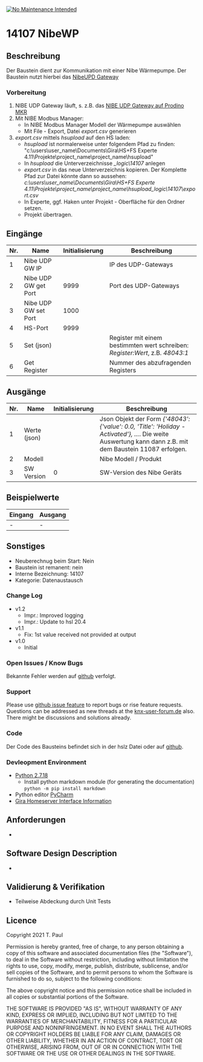 [![No Maintenance Intended](http://unmaintained.tech/badge.svg)](http://unmaintained.tech/)
# 14107 NibeWP

## Beschreibung 

Der Baustein dient zur Kommunikation mit einer Nibe Wärmepumpe. Der Baustein nutzt hierbei das [NibeUPD Gateway](https://github.com/fablable/NibeGW-ProdinoMKR)

### Vorbereitung

1. NIBE UDP Gateway läuft, s. z.B. das [NIBE UDP Gateway auf Prodino MKR](https://github.com/fablable/NibeGW-ProdinoMKR)
2. Mit NIBE Modbus Manager:
    - In NIBE Modbus Manager Modell der Wärmepumpe auswählen
    - Mit File - Export, Datei *export.csv* generieren
3. *export.csv* mittels *hsupload* auf den HS laden:
    - *hsupload* ist normalerweise unter folgendem Pfad zu finden:
        "c:\users\user_name\Documents\Gira\HS+FS Experte 4.11\Projekte\project_name\project_name\hsupload"
    - In *hsupload* die Unterverzeichnisse *\_logic\14107* anlegen
    - *export.csv* in das neue Unterverzeichnis kopieren. Der Komplette Pfad zur Datei könnte dann so aussehen:
        *c:\users\user_name\Documents\Gira\HS+FS Experte 4.11\Projekte\project_name\project_name\hsupload\_logic\14107\export.csv*
	- In Experte, ggf. Haken unter Projekt - Oberfläche für den Ordner setzen.
	- Projekt übertragen.

## Eingänge

| Nr. | Name | Initialisierung | Beschreibung |
| --- | --- | --- | --- |
| 1 | Nibe UDP GW IP | | IP des UDP-Gateways |
| 2 | Nibe UDP GW get Port | 9999 | Port des UDP-Gateways |
| 3 | Nibe UDP GW set Port | 1000 |  |
| 4 | HS-Port | 9999 |  |
| 5 | Set (json) | | Register mit einem bestimmten wert schreiben: *Register:Wert*, z.B. *48043:1* |
| 6 | Get Register | | Nummer des abzufragenden Registers |

## Ausgänge

| Nr. | Name | Initialisierung | Beschreibung |
| --- | --- | --- | --- |
| 1 | Werte (json) | | Json Objekt der Form *{'48043': {'value': 0.0, 'Title': 'Holiday - Activated'}, ...*. Die weite Auswertung kann dann z.B. mit dem Baustein 11087 erfolgen. |
| 2 | Modell | | Nibe Modell / Produkt |
| 3 | SW Version | 0 | SW-Version des Nibe Geräts |


## Beispielwerte

| Eingang | Ausgang |
| --- | --- |
| - | - |


## Sonstiges

- Neuberechnug beim Start: Nein
- Baustein ist remanent: nein
- Interne Bezeichnung: 14107
- Kategorie: Datenaustausch

### Change Log

- v1.2
	- Impr.: Improved logging
	- Impr.: Update to hsl 20.4
- v1.1
    - Fix: 1st value received not provided at output
- v1.0
    - Initial

### Open Issues / Know Bugs

Bekannte Fehler werden auf [github](https://github.com/En3rGy/14107_NibeWP) verfolgt.

### Support

Please use [github issue feature](https://github.com/En3rGy/14107_NibeWP/issues) to report bugs or rise feature requests.
Questions can be addressed as new threads at the [knx-user-forum.de](https://knx-user-forum.de) also. There might be discussions and solutions already.


### Code

Der Code des Bausteins befindet sich in der hslz Datei oder auf [github](https://github.com/En3rGy/14107_NibeWP).

### Devleopment Environment

- [Python 2.7.18](https://www.python.org/download/releases/2.7/)
    - Install python markdown module (for generating the documentation) `python -m pip install markdown`
- Python editor [PyCharm](https://www.jetbrains.com/pycharm/)
- [Gira Homeserver Interface Information](http://www.hs-help.net/hshelp/gira/other_documentation/Schnittstelleninformationen.zip)


## Anforderungen

-

## Software Design Description

-

## Validierung & Verifikation

- Teilweise Abdeckung durch Unit Tests 

## Licence

Copyright 2021 T. Paul

Permission is hereby granted, free of charge, to any person obtaining a copy of this software and associated documentation files (the "Software"), to deal in the Software without restriction, including without limitation the rights to use, copy, modify, merge, publish, distribute, sublicense, and/or sell copies of the Software, and to permit persons to whom the Software is furnished to do so, subject to the following conditions:

The above copyright notice and this permission notice shall be included in all copies or substantial portions of the Software.

THE SOFTWARE IS PROVIDED "AS IS", WITHOUT WARRANTY OF ANY KIND, EXPRESS OR IMPLIED, INCLUDING BUT NOT LIMITED TO THE WARRANTIES OF MERCHANTABILITY, FITNESS FOR A PARTICULAR PURPOSE AND NONINFRINGEMENT. IN NO EVENT SHALL THE AUTHORS OR COPYRIGHT HOLDERS BE LIABLE FOR ANY CLAIM, DAMAGES OR OTHER LIABILITY, WHETHER IN AN ACTION OF CONTRACT, TORT OR OTHERWISE, ARISING FROM, OUT OF OR IN CONNECTION WITH THE SOFTWARE OR THE USE OR OTHER DEALINGS IN THE SOFTWARE.

